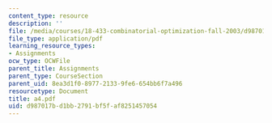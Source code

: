 ```yaml
---
content_type: resource
description: ''
file: /media/courses/18-433-combinatorial-optimization-fall-2003/d987017bd1bb2791bf5faf8251457054_a4.pdf
file_type: application/pdf
learning_resource_types:
- Assignments
ocw_type: OCWFile
parent_title: Assignments
parent_type: CourseSection
parent_uid: 8ea3d1f0-8977-2133-9fe6-654bb6f7a496
resourcetype: Document
title: a4.pdf
uid: d987017b-d1bb-2791-bf5f-af8251457054
---
```

